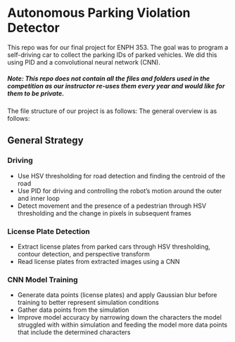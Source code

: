 # Autonomous Parking Violation Detector
This repo was for our final project for ENPH 353. The goal was to program a self-driving car to collect the parking IDs of parked vehicles. We did this using PID and a convolutional neural network (CNN). 
##### Note: This repo does not contain all the files and folders used in the competition as our instructor re-uses them every year and would like for them to be private.

The file structure of our project is as follows: 
The general overview is as follows:

## General Strategy
### Driving
- Use HSV thresholding for road detection and finding the centroid of the road
- Use PID for driving and controlling the robot’s motion around the outer and inner loop 
- Detect movement and the presence of a pedestrian through HSV thresholding and the change in pixels in subsequent frames

### License Plate Detection
- Extract license plates from parked cars through HSV thresholding, contour detection, and perspective transform 
- Read license plates from extracted images using a CNN

### CNN Model Training
- Generate data points (license plates) and apply Gaussian blur before training to better represent simulation conditions 
- Gather data points from the simulation 
- Improve model accuracy by narrowing down the characters the model struggled with within simulation and feeding the model more data points that include the determined characters

